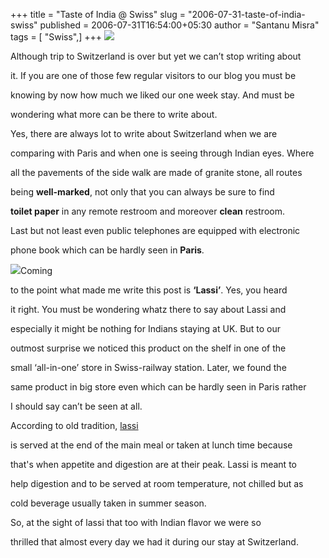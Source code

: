 +++
title = "Taste of India @ Swiss"
slug = "2006-07-31-taste-of-india-swiss"
published = 2006-07-31T16:54:00+05:30
author = "Santanu Misra"
tags = [ "Swiss",]
+++
[![](../images/thumbnails/2006-07-31-taste-of-india-swiss-swiss-phone-both.jpg)](../images/2006-07-31-taste-of-india-swiss-swiss-phone-both.jpg)

Although trip to Switzerland is over but yet we can’t stop writing about
it. If you are one of those few regular visitors to our blog you must be
knowing by now how much we liked our one week stay. And must be
wondering what more can be there to write about.

  
Yes, there are always lot to write about Switzerland when we are
comparing with Paris and when one is seeing through Indian eyes. Where
all the pavements of the side walk are made of granite stone, all routes
being **well-marked**, not only that you can always be sure to find
**toilet paper** in any remote restroom and moreover **clean** restroom.
Last but not least even public telephones are equipped with electronic
phone book which can be hardly seen in **Paris**.

  

  
[![](../images/thumbnails/2006-07-31-taste-of-india-swiss-lassi.jpg)](../images/2006-07-31-taste-of-india-swiss-lassi.jpg)Coming
to the point what made me write this post is **‘Lassi’**. Yes, you heard
it right. You must be wondering whatz there to say about Lassi and
especially it might be nothing for Indians staying at UK. But to our
outmost surprise we noticed this product on the shelf in one of the
small ‘all-in-one’ store in Swiss-railway station. Later, we found the
same product in big store even which can be hardly seen in Paris rather
I should say can’t be seen at all.

  

  
According to old tradition, [lassi](http://en.wikipedia.org/wiki/lassi)
is served at the end of the main meal or taken at lunch time because
that's when appetite and digestion are at their peak. Lassi is meant to
help digestion and to be served at room temperature, not chilled but as
cold beverage usually taken in summer season.

So, at the sight of lassi that too with Indian flavor we were so
thrilled that almost every day we had it during our stay at Switzerland.
